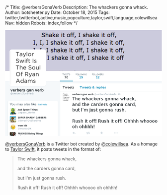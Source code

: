 /*
Title: @verbersGonaVerb
Description: The whackers gonna whack.
Author: botsheeter.py
Date: October 18, 2015
Tags: twitter,twitterbot,active,music,popculture,taylor,swift,language,colewillsea
Nav: hidden
Robots: index,follow
*/

[![](/content/bots/twitterbots/images/verbersGonaVerb.png)](https://twitter.com/verbersGonaVerb)

[@verbersGonaVerb](https://twitter.com/verbersGonaVerb) is a Twitter bot created by [@colewillsea](https://twitter.com/colewillsea). As a homage to [Taylor Swift](https://en.wikipedia.org/wiki/Shake_It_Off_(Taylor_Swift_song)), it posts tweets in the format of:

> The whackers gonna whack,
>
> and the carders gonna card,
>
> but I'm just gonna rush.
>
> Rush it off! Rush it off! Ohhhh whoooo oh ohhhh!
